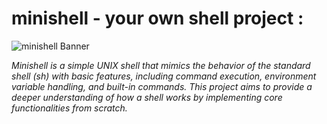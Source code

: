 # minishell - your own shell project :  
![minishell Banner](https://www.youtube.com/shorts/5wJhw7UboUA)

*Minishell is a simple UNIX shell that mimics the behavior of the standard shell (sh) with basic features, including command execution, environment variable handling, and built-in commands. This project aims to provide a deeper understanding of how a shell works by implementing core functionalities from scratch.*  
